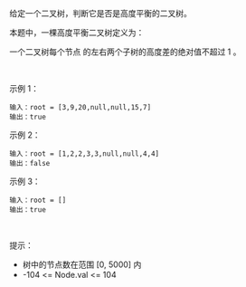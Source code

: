 给定一个二叉树，判断它是否是高度平衡的二叉树。

本题中，一棵高度平衡二叉树定义为：

一个二叉树每个节点 的左右两个子树的高度差的绝对值不超过 1 。

 

示例 1：


    输入：root = [3,9,20,null,null,15,7]
    输出：true
示例 2：


    输入：root = [1,2,2,3,3,null,null,4,4]
    输出：false
示例 3：

    输入：root = []
    输出：true
 

提示：

- 树中的节点数在范围 [0, 5000] 内
- -104 <= Node.val <= 104

